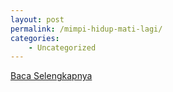 ```yaml
---
layout: post
permalink: /mimpi-hidup-mati-lagi/
categories:
    - Uncategorized
---
```


[Baca Selengkapnya](/03)